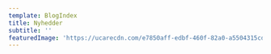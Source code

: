 ```yaml
---
template: BlogIndex
title: Nyhedder
subtitle: ''
featuredImage: 'https://ucarecdn.com/e7850aff-edbf-460f-82a0-a5504315cd33/'
---
```


